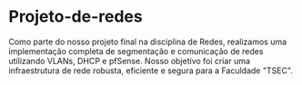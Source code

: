 # Projeto-de-redes
Como parte do nosso projeto final na disciplina de Redes, realizamos uma implementação completa de segmentação e comunicação de redes utilizando VLANs, DHCP e pfSense. Nosso objetivo foi criar uma infraestrutura de rede robusta, eficiente e segura para a Faculdade "TSEC".
